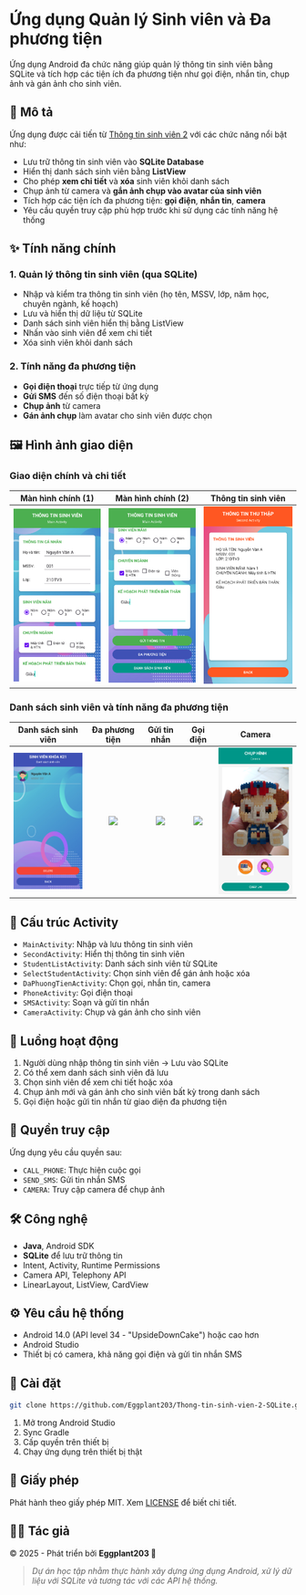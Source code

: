 # Ứng dụng Quản lý Sinh viên và Đa phương tiện

Ứng dụng Android đa chức năng giúp quản lý thông tin sinh viên bằng SQLite và tích hợp các tiện ích đa phương tiện như gọi điện, nhắn tin, chụp ảnh và gán ảnh cho sinh viên.

## 📌 Mô tả

Ứng dụng được cải tiến từ [Thông tin sinh viên 2](https://github.com/Eggplant203/Thong-tin-sinh-vien-2) với các chức năng nổi bật như:

* Lưu trữ thông tin sinh viên vào **SQLite Database**
* Hiển thị danh sách sinh viên bằng **ListView**
* Cho phép **xem chi tiết** và **xóa** sinh viên khỏi danh sách
* Chụp ảnh từ camera và **gắn ảnh chụp vào avatar của sinh viên**
* Tích hợp các tiện ích đa phương tiện: **gọi điện**, **nhắn tin**, **camera**
* Yêu cầu quyền truy cập phù hợp trước khi sử dụng các tính năng hệ thống

## ✨ Tính năng chính

### 1. Quản lý thông tin sinh viên (qua SQLite)

* Nhập và kiểm tra thông tin sinh viên (họ tên, MSSV, lớp, năm học, chuyên ngành, kế hoạch)
* Lưu và hiển thị dữ liệu từ SQLite
* Danh sách sinh viên hiển thị bằng ListView
* Nhấn vào sinh viên để xem chi tiết
* Xóa sinh viên khỏi danh sách

### 2. Tính năng đa phương tiện

* **Gọi điện thoại** trực tiếp từ ứng dụng
* **Gửi SMS** đến số điện thoại bất kỳ
* **Chụp ảnh** từ camera
* **Gán ảnh chụp** làm avatar cho sinh viên được chọn

## 🖼 Hình ảnh giao diện

### Giao diện chính và chi tiết

|             Màn hình chính (1)             |             Màn hình chính (2)             |             Thông tin sinh viên            |
| :----------------------------------------: | :----------------------------------------: | :----------------------------------------: |
| <img src="picture/main_1.png" width="250"> | <img src="picture/main_2.png" width="250"> | <img src="picture/second.png" width="250"> |

### Danh sách sinh viên và tính năng đa phương tiện

|            Danh sách sinh viên           |                  Đa phương tiện                  |                 Gửi tin nhắn                |                 Gọi điện                |                   Camera                   |
| :--------------------------------------: | :----------------------------------------------: | :-----------------------------------------: | :-------------------------------------: | :----------------------------------------: |
| <img src="picture/list.png" width="200"> | <img src="picture/daPhuongTien.png" width="200"> | <img src="picture/tinNhan.png" width="200"> | <img src="picture/goi.png" width="200"> | <img src="picture/camera.png" width="200"> |

## 🧩 Cấu trúc Activity

* `MainActivity`: Nhập và lưu thông tin sinh viên
* `SecondActivity`: Hiển thị thông tin sinh viên
* `StudentListActivity`: Danh sách sinh viên từ SQLite
* `SelectStudentActivity`: Chọn sinh viên để gán ảnh hoặc xóa
* `DaPhuongTienActivity`: Chọn gọi, nhắn tin, camera
* `PhoneActivity`: Gọi điện thoại
* `SMSActivity`: Soạn và gửi tin nhắn
* `CameraActivity`: Chụp và gán ảnh cho sinh viên

## 🔄 Luồng hoạt động

1. Người dùng nhập thông tin sinh viên → Lưu vào SQLite
2. Có thể xem danh sách sinh viên đã lưu
3. Chọn sinh viên để xem chi tiết hoặc xóa
4. Chụp ảnh mới và gán ảnh cho sinh viên bất kỳ trong danh sách
5. Gọi điện hoặc gửi tin nhắn từ giao diện đa phương tiện

## 🔐 Quyền truy cập

Ứng dụng yêu cầu quyền sau:

* `CALL_PHONE`: Thực hiện cuộc gọi
* `SEND_SMS`: Gửi tin nhắn SMS
* `CAMERA`: Truy cập camera để chụp ảnh

## 🛠 Công nghệ

* **Java**, Android SDK
* **SQLite** để lưu trữ thông tin
* Intent, Activity, Runtime Permissions
* Camera API, Telephony API
* LinearLayout, ListView, CardView

## ⚙️ Yêu cầu hệ thống

* Android 14.0 (API level 34 - "UpsideDownCake") hoặc cao hơn
* Android Studio
* Thiết bị có camera, khả năng gọi điện và gửi tin nhắn SMS

## 🚀 Cài đặt

```bash
git clone https://github.com/Eggplant203/Thong-tin-sinh-vien-2-SQLite.git
```

1. Mở trong Android Studio
2. Sync Gradle
3. Cấp quyền trên thiết bị
4. Chạy ứng dụng trên thiết bị thật

## 📄 Giấy phép

Phát hành theo giấy phép MIT. Xem [LICENSE](./LICENSE) để biết chi tiết.

## 👨‍💻 Tác giả

© 2025 - Phát triển bởi **Eggplant203 🍆**

> *Dự án học tập nhằm thực hành xây dựng ứng dụng Android, xử lý dữ liệu với SQLite và tương tác với các API hệ thống.*